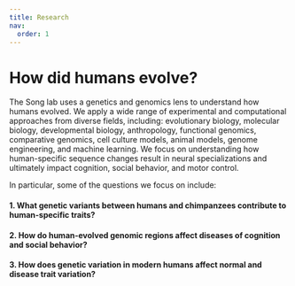 ```yaml
---
title: Research
nav:
  order: 1
---
```


# How did humans evolve?

The Song lab uses a genetics and genomics lens to understand how humans evolved. We apply a wide range of experimental and computational approaches from diverse fields, including: evolutionary biology, molecular biology, developmental biology, anthropology, functional genomics, comparative genomics, cell culture models, animal models, genome engineering, and machine learning. We focus on understanding how human-specific sequence changes result in neural specializations and ultimately impact cognition, social behavior, and motor control. 

In particular, some of the questions we focus on include:

#### 1. What genetic variants between humans and chimpanzees contribute to human-specific traits?

#### 2. How do human-evolved genomic regions affect diseases of cognition and social behavior?

#### 3. How does genetic variation in modern humans affect normal and disease trait variation?

